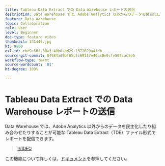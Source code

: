 ```yaml
---
title: Tableau Data Extract での Data Warehouse レポートの送信
description: Data Warehouse では、Adobe Analytics 以外からのデータを民主化したり組み合わせたりすることが可能な Tableau Data Extract（TDE）ファイル形式でレポートを配信できます。
feature: Data Warehouse
topic: Collaboration
role: User
level: Beginner
doc-type: feature video
thumbnail: 341449.jpg
kt: 9860
exl-id: ebe9e66f-30a3-40b8-bd29-1572620a4fdb
source-git-commit: 84984ad9bf65cfc69117e40ac0e0cfe503cac5e5
workflow-type: tm+mt
source-wordcount: '81'
ht-degree: 100%

---
```


# Tableau Data Extract での Data Warehouse レポートの送信

Data Warehouse では、Adobe Analytics 以外からのデータを民主化したり組み合わせたりすることが可能な Tableau Data Extract（TDE）ファイル形式でレポートを配信できます。

>[!VIDEO](https://video.tv.adobe.com/v/341449/?quality=12&learn=on)

この機能について詳しくは、[ドキュメント](https://experienceleague.adobe.com/docs/analytics/export/data-warehouse/t-tableau.html?lang=ja)を参照してください。
